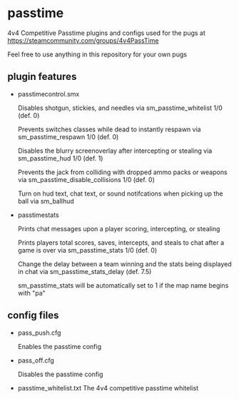 # passtime
4v4 Competitive Passtime plugins and configs used for the pugs at https://steamcommunity.com/groups/4v4PassTime

Feel free to use anything in this repository for your own pugs
## plugin features
- passtimecontrol.smx

    Disables shotgun, stickies, and needles via sm_passtime_whitelist 1/0 (def. 0)
    
    Prevents switches classes while dead to instantly respawn via sm_passtime_respawn 1/0 (def. 0)
    
    Disables the blurry screenoverlay after intercepting or stealing via sm_passtime_hud 1/0 (def. 1)

    Prevents the jack from colliding with dropped ammo packs or weapons via sm_passtime_disable_collisions 1/0 (def. 0)
    
    Turn on hud text, chat text, or sound notifcations when picking up the ball via sm_ballhud
    
- passtimestats

    Prints chat messages upon a player scoring, intercepting, or stealing
    
    Prints players total scores, saves, intercepts, and steals to chat after a game is over via sm_passtime_stats 1/0 (def. 0)

    Change the delay between a team winning and the stats being displayed in chat via sm_passtime_stats_delay (def. 7.5)
    
    sm_passtime_stats will be automatically set to 1 if the map name begins with "pa"
## config files
- pass_push.cfg
    
    Enables the passtime config
  
- pass_off.cfg
       
    Disables the passtime config
    
- passtime_whitelist.txt
    The 4v4 competitive passtime whitelist
